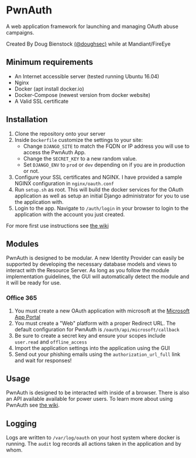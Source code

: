 # PwnAuth

A web application framework for launching and managing OAuth abuse campaigns.

Created By Doug Bienstock [(@doughsec)](https://twitter.com/doughsec) while at Mandiant/FireEye
## Minimum requirements

* An Internet accessible server (tested running Ubuntu 16.04)
* Nginx
* Docker (apt install docker.io)
* Docker-Compose (newest version from docker website)
* A Valid SSL certificate

## Installation


1. Clone the repository onto your server
2. Inside `Dockerfile` customize the settings to your site:
    * Change `DJANGO_SITE` to match the FQDN or IP address you will use to access the PwnAuth App.
    * Change the `SECRET_KEY` to a new random value.
    * Set `DJANGO_ENV` to `prod` or `dev` depending on if you are in production or not.
3. Configure your SSL certificates and NGINX. I have provided a sample NGINX configuration in `nginx/oauth.conf`
4. Run `setup.sh` as root. This will build the docker services for the OAuth application as well as setup an initial Django administrator for you to use the application with.
5. Login to the app. Navigate to `/auth/login` in your browser to login to the application with the account you just created.

For more first use instructions see [the wiki](https://github.com/fireeye/PwnAuth/wiki)
## Modules

PwnAuth is designed to be modular. A new Identity Provider can easily be supported by developing the necessary database models and views to interact with the Resource Server.
As long as you follow the module implementation guidelines, the GUI will automatically detect the module and it will be ready for use.

### Office 365

1. You must create a new OAuth application with microsoft at the [Microsoft App Portal](https://apps.dev.microsoft.com)
2. You must create a "Web" platform with a proper Redirect URL. The default configuration for PwnAuth is `/oauth/api/microsoft/callback`
3. Be sure to create a secret key and ensure your scopes include `user.read` and `offline_access`
4. Import the application settings into the application using the GUI
5. Send out your phishing emails using the `authorization_url_full` link and wait for responses!

## Usage

PwnAuth is designed to be interacted with inside of a browser. There is also an API available available for power users. To learn more about using PwnAuth see [the wiki](https://github.com/fireeye/PwnAuth/wiki).

## Logging

Logs are written to `/var/log/oauth` on your host system where docker is running. The `audit` log records all actions taken in the application and by whom.
